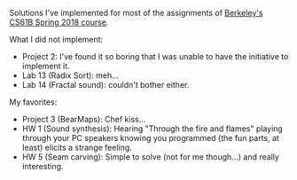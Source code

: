 Solutions I've implemented for most of the assignments of [Berkeley's CS61B Spring 2018 course](https://sp18.datastructur.es/).

What I did not implement:
- Project 2: I've found it so boring that I was unable to have the initiative to implement it.
- Lab 13 (Radix Sort): meh...
- Lab 14 (Fractal sound): couldn't bother either.

My favorites:
- Project 3 (BearMaps): Chef kiss...
- HW 1 (Sound synthesis): Hearing "Through the fire and flames" playing through your PC speakers knowing you programmed (the fun parts, at least) elicits a strange feeling.
- HW 5 (Seam carving): Simple to solve (not for me though...) and really interesting.
